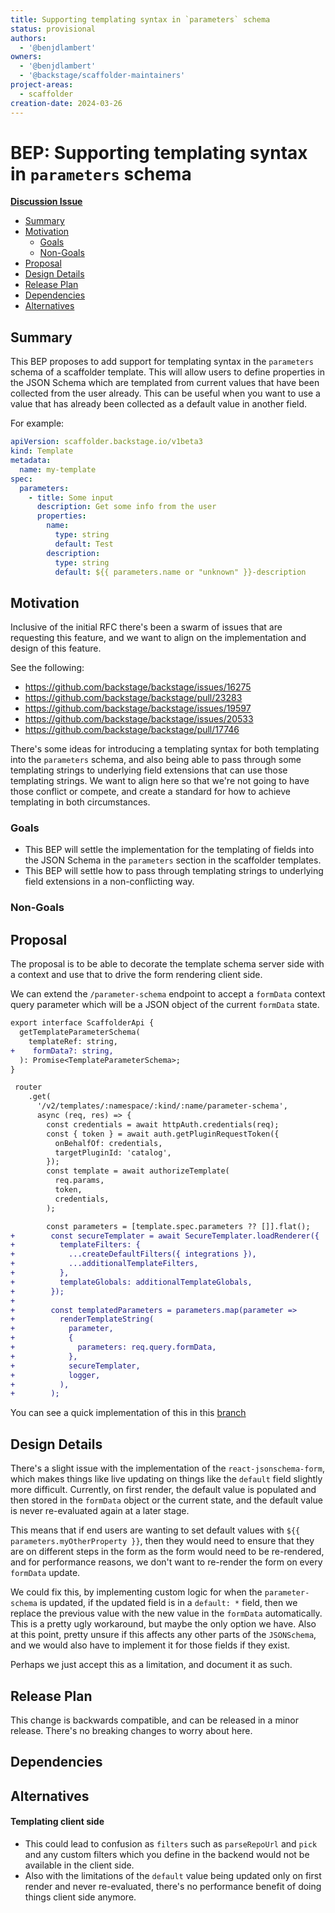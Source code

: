 ```yaml
---
title: Supporting templating syntax in `parameters` schema
status: provisional
authors:
  - '@benjdlambert'
owners:
  - '@benjdlambert'
  - '@backstage/scaffolder-maintainers'
project-areas:
  - scaffolder
creation-date: 2024-03-26
---
```


<!--
**Note:** When your BEP is complete, all these pre-existing comments should be removed

When editing BEPs, aim for tightly-scoped, single-topic PRs to keep discussions focused. If you disagree with what is already in a document, open a new PR with suggested changes.
-->

# BEP: Supporting templating syntax in `parameters` schema

<!-- Before merging the initial BEP PR, create a feature issue and update the below link. You can wait with this step until the BEP is ready to be merged. -->

[**Discussion Issue**](https://github.com/backstage/backstage/issues/16275)

- [Summary](#summary)
- [Motivation](#motivation)
  - [Goals](#goals)
  - [Non-Goals](#non-goals)
- [Proposal](#proposal)
- [Design Details](#design-details)
- [Release Plan](#release-plan)
- [Dependencies](#dependencies)
- [Alternatives](#alternatives)

## Summary

<!--
The summary of the BEP is a few paragraphs long and give a high-level overview of the features to be implemented. It should be possible to read *only* the summary and understand what the BEP is proposing to accomplish and what impact it has for users.
-->

This BEP proposes to add support for templating syntax in the `parameters` schema of a scaffolder template.
This will allow users to define properties in the JSON Schema which are templated from current values that have been collected from the user already.
This can be useful when you want to use a value that has already been collected as a default value in another field.

For example:

```yaml
apiVersion: scaffolder.backstage.io/v1beta3
kind: Template
metadata:
  name: my-template
spec:
  parameters:
    - title: Some input
      description: Get some info from the user
      properties:
        name:
          type: string
          default: Test
        description:
          type: string
          default: ${{ parameters.name or "unknown" }}-description
```

## Motivation

<!--
This section is for explicitly listing the motivation, goals, and non-goals of
this BEP. Describe why the change is important and the benefits to users.
-->

Inclusive of the initial RFC there's been a swarm of issues that are requesting this feature, and we want to align on the implementation and design of this feature.

See the following:

- https://github.com/backstage/backstage/issues/16275
- https://github.com/backstage/backstage/pull/23283
- https://github.com/backstage/backstage/issues/19597
- https://github.com/backstage/backstage/issues/20533
- https://github.com/backstage/backstage/pull/17746

There's some ideas for introducing a templating syntax for both templating into the `parameters` schema, and also being able to pass through some templating strings to underlying field extensions that can use those templating strings.
We want to align here so that we're not going to have those conflict or compete, and create a standard for how to achieve templating in both circumstances.

### Goals

<!--
List the specific goals of the BEP. What is it trying to achieve? How will we
know that this has succeeded?
-->

- This BEP will settle the implementation for the templating of fields into the JSON Schema in the `parameters` section in the scaffolder templates.
- This BEP will settle how to pass through templating strings to underlying field extensions in a non-conflicting way.

### Non-Goals

<!--
What is out of scope for this BEP? Listing non-goals helps to focus discussion
and make progress.
-->

## Proposal

The proposal is to be able to decorate the template schema server side with a context and use that to drive the form rendering client side.

We can extend the `/parameter-schema` endpoint to accept a `formData` context query parameter which will be a JSON object of the current `formData` state.

```diff
export interface ScaffolderApi {
  getTemplateParameterSchema(
    templateRef: string,
+    formData?: string,
  ): Promise<TemplateParameterSchema>;
}
```

```diff
 router
    .get(
      '/v2/templates/:namespace/:kind/:name/parameter-schema',
      async (req, res) => {
        const credentials = await httpAuth.credentials(req);
        const { token } = await auth.getPluginRequestToken({
          onBehalfOf: credentials,
          targetPluginId: 'catalog',
        });
        const template = await authorizeTemplate(
          req.params,
          token,
          credentials,
        );

        const parameters = [template.spec.parameters ?? []].flat();
+        const secureTemplater = await SecureTemplater.loadRenderer({
+          templateFilters: {
+            ...createDefaultFilters({ integrations }),
+            ...additionalTemplateFilters,
+          },
+          templateGlobals: additionalTemplateGlobals,
+        });
+
+        const templatedParameters = parameters.map(parameter =>
+          renderTemplateString(
+            parameter,
+            {
+              parameters: req.query.formData,
+            },
+            secureTemplater,
+            logger,
+          ),
+        );
```

You can see a quick implementation of this in this [branch](https://github.com/backstage/backstage/compare/master...blam/templating-in-parameters)

## Design Details

There's a slight issue with the implementation of the `react-jsonschema-form`, which makes things like live updating on things like the `default` field slightly more difficult.
Currently, on first render, the default value is populated and then stored in the `formData` object or the current state, and the default value is never re-evaluated again at a later stage.

This means that if end users are wanting to set default values with `${{ parameters.myOtherProperty }}`, then they would need to ensure that they are on different steps in the form
as the form would need to be re-rendered, and for performance reasons, we don't want to re-render the form on every `formData` update.

We could fix this, by implementing custom logic for when the `parameter-schema` is updated, if the updated field is in a `default: *` field, then we replace the previous value with the new value in the `formData` automatically.
This is a pretty ugly workaround, but maybe the only option we have. Also at this point, pretty unsure if this affects any other parts of the `JSONSchema`, and we would also have to implement it for those fields if they exist.

Perhaps we just accept this as a limitation, and document it as such.

## Release Plan

<!--
This section should describe the rollout process for any new features. It must take our version policies into account and plan for a phased rollout if this change affects any existing stable APIs.

If there is any particular feedback to be gathered during the rollout, this should be described here as well.
-->

This change is backwards compatible, and can be released in a minor release. There's no breaking changes to worry about here.

## Dependencies

<!--
List any dependencies that this work has on other BEPs or features.
-->

## Alternatives

<!--
What other approaches did you consider, and why did you rule them out? These do
not need to be as detailed as the proposal, but should include enough
information to express the idea and why it was not acceptable.
-->

#### Templating client side

- This could lead to confusion as `filters` such as `parseRepoUrl` and `pick` and any custom filters which you define in the backend would not be available in the client side.
- Also with the limitations of the `default` value being updated only on first render and never re-evaluated, there's no performance benefit of doing things client side anymore.
